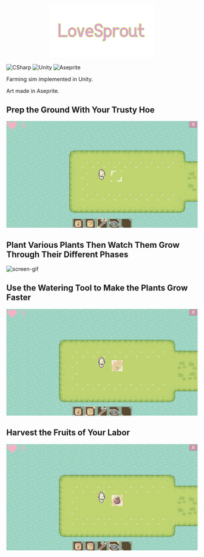 <p align="center">
  <img src="https://github.com/Nizar1999/Farming-Sim/blob/main/screenshots/Banner.png" width = 55%; height=55% />
</p>

![CSharp](https://img.shields.io/badge/-C%23-pink?style=for-the-badge&logo=csharp&logoColor=green) 
![Unity](https://img.shields.io/badge/-Unity-pink?style=for-the-badge&logo=unity&logoColor=green) 
![Aseprite](https://img.shields.io/badge/-Aseprite-pink?style=for-the-badge&logo=aseprite&logoColor=green) 

 Farming sim implemented in Unity.
 
 Art made in Aseprite.
 
 ## Prep the Ground With Your Trusty Hoe
 ![screen-gif](./screenshots/Hoe.gif)
 
 ## Plant Various Plants Then Watch Them Grow Through Their Different Phases
 ![screen-gif](./screenshots/Plants.gif)
 
 ## Use the Watering Tool to Make the Plants Grow Faster
 ![screen-gif](./screenshots/Water.gif)
 
 ## Harvest the Fruits of Your Labor
 ![screen-gif](./screenshots/Harvest.gif)
